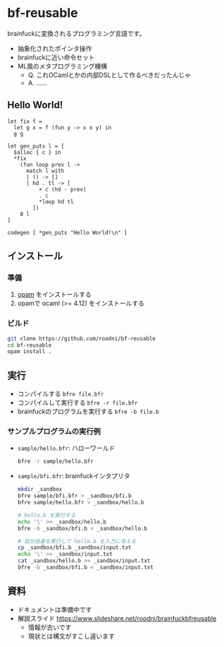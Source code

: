 # bf-reusable

brainfuckに変換されるプログラミング言語です。
- 抽象化されたポインタ操作
- brainfuckに近い命令セット
- ML風のメタプログラミング機構
  * Q. これOCamlとかの内部DSLとして作るべきだったんじゃ
  * A. ……

## Hello World!
  ```
  let fix f =
    let g x = f (fun y -> x x y) in
    g g

  let gen_puts l = [
    $alloc { c } in
    *fix
      (fun loop prev l ->
        match l with
        | () -> []
        | hd . tl -> [
            + c (hd - prev)
            . c
            *loop hd tl
          ])
      0 l
  ]

  codegen [ *gen_puts "Hello World!\n" ]
  ```



## インストール

### 準備
1. [opam](https://opam.ocaml.org/) をインストールする
2. opamで ocaml (>= 4.12) をインストールする

### ビルド
```sh
git clone https://github.com/roodni/bf-reusable
cd bf-reusable
opam install .
```

## 実行

* コンパイルする `bfre file.bfr`
* コンパイルして実行する `bfre -r file.bfr`
* brainfuckのプログラムを実行する `bfre -b file.b`

### サンプルプログラムの実行例

* `sample/hello.bfr`: ハローワールド
  ```sh
  bfre -r sample/hello.bfr
  ```

* `sample/bfi.bfr`: brainfuckインタプリタ
  ```sh
  mkdir _sandbox
  bfre sample/bfi.bfr > _sandbox/bfi.b
  bfre sample/hello.bfr > _sandbox/hello.b

  # hello.b を実行する
  echo '\' >> _sandbox/hello.b
  bfre -b _sandbox/bfi.b < _sandbox/hello.b

  # 自分自身を実行して hello.b を入力に与える
  cp _sandbox/bfi.b _sandbox/input.txt
  echo '\' >> _sandbox/input.txt
  cat _sandbox/hello.b >> _sandbox/input.txt
  bfre -b _sandbox/bfi.b < _sandbox/input.txt
  ```

## 資料
* ドキュメントは準備中です
* 解説スライド https://www.slideshare.net/roodni/brainfuckbfreusable
  * 情報が古いです
  * 現状とは構文がすこし違います

<!--
### 負のセルに関する注意
bf-reusableは`$alloc`で確保されたセルに対して以下の操作
* ゼロ初期化 (`[-]`)
* ムーブ (`[->>+<<]` など)

を必要に応じて自動挿入します。

brainfuckの処理系にはセルの中身が負になりうるものがあって、これらの操作がエラーや無限ループになることがあります。そのような処理系であっても、以下の事項に留意することで、セルの中身が一時的に負になるようなプログラムを動作させることができます。
* `$alloc`のスコープの終わりの時点でセルの中身を非負にする。
* インデックスシフト文 (`> a@i` `< a@i`) の時点でセルの中身を非負にする。

```
(* 例 *)
$alloc { x } in

, x
- x 'A'

? x
  [ (* 入力された文字は A でない *) ]
  [ (* 入力された文字は A である *) ]

+ x 'A'  (* 非負になるように足す *)
```

-->